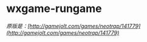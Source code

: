 # wxgame-rungame

*原版是：[http://gamejolt.com/games/neotrap/141779](http://gamejolt.com/games/neotrap/141779)*
